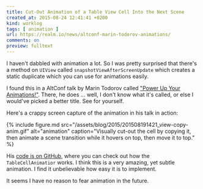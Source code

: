 ```yaml
---
title: Cut-Out Animation of a Table View Cell Into the Next Scene
created_at: 2015-08-24 12:41:41 +0200
kind: worklog
tags: [ animation ]
url: https://realm.io/news/altconf-marin-todorov-animations/
comments: on
preview: fulltext
---
```


I haven't dabbled with animation a lot. So I was pretty surprised that there's a method on `UIView` called `snapshotViewAfterScreenUpdate` which creates a static duplicate which you can use for animations easily.

I found this in a AltConf talk by Marin Todorov called ["Power Up Your Animations!"](https://realm.io/news/altconf-marin-todorov-animations/). There, he does ... well, I don't know what it's called, or else I would've picked a better title. See for yourself.

Here's a crappy screen capture of the animation in his talk in action:

{% include figure.md src="/assets/blog/2015/201508191421_view-copy-anim.gif" alt="animation" caption="Visually cut-out the cell by copying it, then animate a scene transition while it hovers on top, then move it to top." %}

His [code is on GitHub](https://github.com/icanzilb/PowerUpYourAnimations/blob/master/PowerUpYourAnimations/TableCellAnimator.swift), where you can check out how the `TableCellAnimatior` works. I think this is a very amazing, yet subtle animation. I find it unbelievable how easy it is to implement. 

It seems I have no reason to fear animation in the future.
